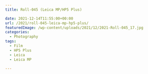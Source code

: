 ```yaml
---
title: Roll-045 (Leica MP/HP5 Plus)

date: 2021-12-14T11:55:00+00:00
url: /2021/roll-045-leica-mp-hp5-plus/
featuredImage: /wp-content/uploads/2021/12/2021-Roll-045_17.jpg
categories:
  - Photography
tags:
  - Film
  - HP5 Plus
  - Leica
  - Leica MP

---
```


 <figure class="wp-container-2 wp-block-gallery-624ad308214b2 wp-block-gallery columns-3 is-cropped">

<figure><a href="http://baty.net/?attachment_id=2330"><img src="http://baty.net/wp-content/uploads/2021/12/2021-Roll-045_02.jpg" alt="" data-id="2330" data-full-url="http://baty.net/wp-content/uploads/2021/12/2021-Roll-045_02.jpg" data-link="http://baty.net/?attachment_id=2330"  /></a></figure>

<figure><a href="http://baty.net/?attachment_id=2331"><img src="http://baty.net/wp-content/uploads/2021/12/2021-Roll-045_07.jpg" alt="" data-id="2331" data-full-url="http://baty.net/wp-content/uploads/2021/12/2021-Roll-045_07.jpg" data-link="http://baty.net/?attachment_id=2331"  /></a></figure>

<figure><a href="http://baty.net/?attachment_id=2332"><img src="http://baty.net/wp-content/uploads/2021/12/2021-Roll-045_17-1.jpg" alt="" data-id="2332" data-full-url="http://baty.net/wp-content/uploads/2021/12/2021-Roll-045_17-1.jpg" data-link="http://baty.net/?attachment_id=2332"  /></a></figure>

<figure><a href="http://baty.net/?attachment_id=2334"><img src="http://baty.net/wp-content/uploads/2021/12/2021-Roll-045_29.jpg" alt="" data-id="2334" data-full-url="http://baty.net/wp-content/uploads/2021/12/2021-Roll-045_29.jpg" data-link="http://baty.net/?attachment_id=2334"  /></a></figure>

<figure><a href="http://baty.net/?attachment_id=2335"><img src="http://baty.net/wp-content/uploads/2021/12/2021-Roll-045_32.jpg" alt="" data-id="2335" data-full-url="http://baty.net/wp-content/uploads/2021/12/2021-Roll-045_32.jpg" data-link="http://baty.net/?attachment_id=2335"  /></a></figure>
</figure>
